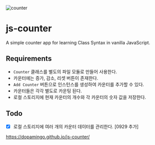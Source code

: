 ![counter](https://user-images.githubusercontent.com/65252985/135096460-ee270c1e-3942-4b34-832e-f0b7a8272974.gif)

# js-counter
A simple counter app for learning Class Syntax in vanilla JavaScript.

## Requirements
- `Counter` 클래스를 별도의 파일 모듈로 만들어 사용한다.
- 카운터에는 증가, 감소, 리셋 버튼이 존재한다.
- `Add Counter` 버튼으로 인스턴스를 생성하여 카운터를 추가할 수 있다.
- 카운터들은 각각 별도로 카운팅 된다.
- 로컬 스토리지에 현재 카운터의 개수와 각 카운터의 숫자 값을 저장한다.

## Todo
- [X] 로컬 스토리지에 여러 개의 카운터 데이터를 관리한다. [0929 추가]

https://dopamingo.github.io/js-counter/
